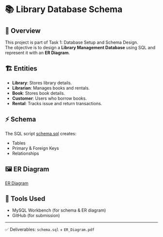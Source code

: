 # 📚 Library Database Schema

## 📌 Overview
This project is part of Task 1: Database Setup and Schema Design.  
The objective is to design a **Library Management Database** using SQL and represent it with an **ER Diagram**.

## 🏗 Entities
- **Library**: Stores library details.
- **Librarian**: Manages books and rentals.
- **Book**: Stores book details.
- **Customer**: Users who borrow books.
- **Rental**: Tracks issue and return transactions.

## ⚡ Schema
The SQL script [schema.sql](schema.sql) creates:
- Tables
- Primary & Foreign Keys
- Relationships

## 🖼 ER Diagram
[ER Diagram](ER-Diagram.pdf)

## 🚀 Tools Used
- MySQL Workbench (for schema & ER diagram)
- GitHub (for submission)

---
✅ Deliverables: `schema.sql` + `ER_Diagram.pdf`
